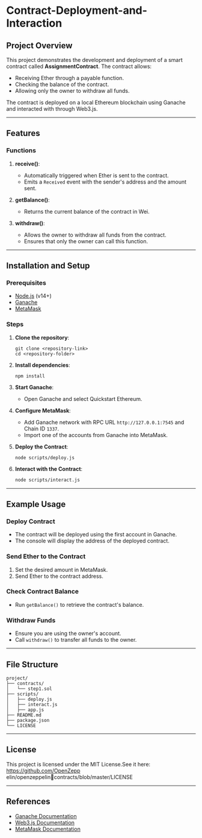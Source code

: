# Contract-Deployment-and-Interaction
## Project Overview

This project demonstrates the development and deployment of a smart contract called **AssignmentContract**. The contract allows:

- Receiving Ether through a payable function.
- Checking the balance of the contract.
- Allowing only the owner to withdraw all funds.

The contract is deployed on a local Ethereum blockchain using Ganache and interacted with through Web3.js.

---

## Features

### Functions

1. **receive()**:

   - Automatically triggered when Ether is sent to the contract.
   - Emits a `Received` event with the sender's address and the amount sent.

2. **getBalance()**:

   - Returns the current balance of the contract in Wei.

3. **withdraw()**:

   - Allows the owner to withdraw all funds from the contract.
   - Ensures that only the owner can call this function.

---

## Installation and Setup

### Prerequisites

- [Node.js](https://nodejs.org/) (v14+)
- [Ganache](https://trufflesuite.com/ganache/)
- [MetaMask](https://metamask.io/)

### Steps

1. **Clone the repository**:

   ```
   git clone <repository-link>
   cd <repository-folder>
   ```

2. **Install dependencies**:

   ```
   npm install
   ```

3. **Start Ganache**:

   - Open Ganache and select Quickstart Ethereum.

4. **Configure MetaMask**:

   - Add Ganache network with RPC URL `http://127.0.0.1:7545` and Chain ID `1337`.
   - Import one of the accounts from Ganache into MetaMask.

5. **Deploy the Contract**:

   ```
   node scripts/deploy.js
   ```

6. **Interact with the Contract**:

   ```bash
   node scripts/interact.js
   ```

---

## Example Usage

### Deploy Contract

- The contract will be deployed using the first account in Ganache.
- The console will display the address of the deployed contract.

### Send Ether to the Contract

1. Set the desired amount in MetaMask.
2. Send Ether to the contract address.

### Check Contract Balance

- Run `getBalance()` to retrieve the contract's balance.

### Withdraw Funds

- Ensure you are using the owner's account.
- Call `withdraw()` to transfer all funds to the owner.

---

## File Structure

```
project/
├── contracts/
│   └── step1.sol
├── scripts/
│   ├── deploy.js
│   ├── interact.js
│   ├── app.js
├── README.md
├── package.json
└── LICENSE
```

---

## License

This project is licensed under the MIT License.See it here: https://github.com/OpenZepp
elin/openzeppelincontracts/blob/master/LICENSE

---

## References

- [Ganache Documentation](https://trufflesuite.com/ganache/)
- [Web3.js Documentation](https://web3js.readthedocs.io/)
- [MetaMask Documentation](https://metamask.io/)

